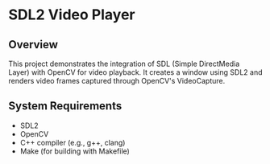 # SDL2 Video Player

## Overview
This project demonstrates the integration of SDL (Simple DirectMedia Layer) with OpenCV for video playback. It creates a window using SDL2 and renders video frames captured through OpenCV's VideoCapture.

## System Requirements
- SDL2
- OpenCV
- C++ compiler (e.g., g++, clang)
- Make (for building with Makefile)

